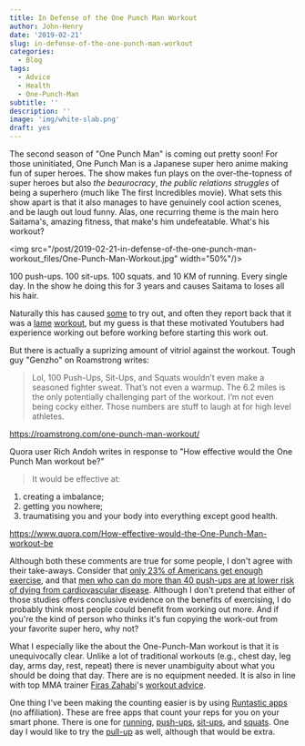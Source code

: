 ```yaml
---
title: In Defense of the One Punch Man Workout
author: John-Henry
date: '2019-02-21'
slug: in-defense-of-the-one-punch-man-workout
categories:
  - Blog
tags:
  - Advice
  - Health
  - One-Punch-Man
subtitle: ''
description: ''
image: 'img/white-slab.png'
draft: yes
---
```



The second season of "One Punch Man" is coming out pretty soon! For those uninitiated, One Punch Man is a Japanese super hero anime making fun of super heroes. The show makes fun plays on the over-the-topness of super heroes but also _the beaurocracy_, _the public relations struggles_ of being a superhero (much like The first Incredibles movie). What sets this show apart is that it also manages to have genuinely cool action scenes, and be laugh out loud funny. Alas, one recurring theme is the main hero Saitama's, amazing fitness, that make's him undefeatable. What's his workout?

<img src="/post/2019-02-21-in-defense-of-the-one-punch-man-workout_files/One-Punch-Man-Workout.jpg" width="50%"/)>


100 push-ups. 100 sit-ups. 100 squats. and 10 KM of running. Every single day. In the show he doing this for 3 years and causes Saitama to loses all his hair.

Naturally this has caused [some](https://youtu.be/uX1Nh-xl_yY) to try out, and often they report back that it was a [lame](https://youtu.be/Y2iICRLVkfY) [workout](https://www.youtube.com/watch?v=kuqyMspHTmQ), but my guess is that these motivated Youtubers had experience working out before working before starting this work out.


But there is actually a suprizing amount of vitriol against the workout. Tough guy "Genzho" on Roamstrong writes:

> Lol, 100 Push-Ups, Sit-Ups, and Squats wouldn’t even make a seasoned fighter sweat. That’s not even a warmup. The 6.2 miles is the only potentially challenging part of the workout. I’m not even being cocky either. Those numbers are stuff to laugh at for high level athletes.

https://roamstrong.com/one-punch-man-workout/

Quora user Rich Andoh writes in response to "How effective would the One Punch Man workout be?"

> It would be effective at:<br/>
1. creating a imbalance; <br/>
2. getting you nowhere;  
3. traumatising you and your body into everything except good health.  

https://www.quora.com/How-effective-would-the-One-Punch-Man-workout-be

Although both these comments are true for some people, I don't agree with their take-aways. Consider that [only 23% of Americans get enough exercise](https://www.usatoday.com/story/news/nation-now/2018/06/28/cdc-report-only-23-americans-get-enough-exercise/741433002/), and that [men who can do more than 40 push-ups are at lower risk of dying from cardiovascular disease](https://blog.humanos.me/push-ups/). Although I don't pretend that either of those studies offers conclusive evidence on the benefits of exercising, I do probably think most people could benefit from working out more. And if you're the kind of person who thinks it's fun copying the work-out from your favorite super hero, why not?

What I especially like the about the One-Punch-Man workout is that it is unequivocally clear. Unlike a lot of traditional workouts (e.g., chest day, leg day, arms day, rest, repeat) there is never unambiguity about what you should be doing that day. There are is no equipment needed. It is also in line with top MMA trainer [Firas Zahabi](https://en.wikipedia.org/wiki/Tristar_Gym)'s [workout advice](https://youtu.be/_fbCcWyYthQ).

One thing I've been making the counting easier is by using [Runtastic apps](https://www.runtastic.com/en/apps) (no affiliation). These are free apps that count your reps for you on your smart phone. There is one for [running](https://www.runtastic.com/en/apps/runtastic), [push-ups](https://www.runtastic.com/en/apps/pushups), [sit-ups](https://www.runtastic.com/en/apps/situps), and [squats](https://www.runtastic.com/en/apps/squats). One day I would like to try the [pull-up](https://www.runtastic.com/en/apps/pullups) as well, although that would be extra.

